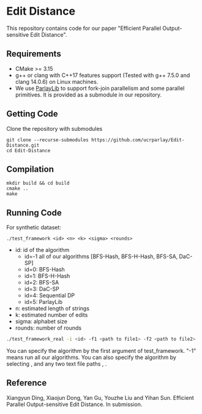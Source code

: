 # Edit Distance
This repository contains code for our paper "Efficient Parallel Output-sensitive Edit Distance".

Requirements
--------
+ CMake >= 3.15 
+ g++ or clang with C++17 features support (Tested with g++ 7.5.0 and clang 14.0.6) on Linux machines.
+ We use [ParlayLib](https://github.com/cmuparlay/parlaylib) to support fork-join parallelism and some parallel primitives. It is provided as a submodule in our repository. 

Getting Code
--------
Clone the repository with submodules
```
git clone --recurse-submodules https://github.com/ucrparlay/Edit-Distance.git
cd Edit-Distance
```
Compilation
--------
```
mkdir build && cd build
cmake ..
make
```

Running Code
--------
For synthetic dataset:
```
./test_framework <id> <n> <k> <sigma> <rounds>
```
+ id: id of the algorithm  
    + id=-1 all of our algorithms [BFS-Hash, BFS-H-Hash, BFS-SA, DaC-SP]
    + id=0: BFS-Hash
    + id=1: BFS-H-Hash
    + id=2: BFS-SA
    + id=3: DaC-SP
    + id=4: Sequential DP
    + id=5: ParlayLib
+ n: estimated length of strings  
+ k: estimated number of edits  
+ sigma: alphabet size  
+ rounds: number of rounds  

```bash
./test_framework_real -i <id> -f1 <path to file1> -f2 <path to file2>    # For real world data
```

You can specify the algorithm by the first argument of test_framework. "-1" means run all our algorithms. You can also specify the algorithm by selecting <algorithm id>, and any two text file paths <path to file1>, <path to file2>.

Reference
--------
Xiangyun Ding, Xiaojun Dong, Yan Gu, Youzhe Liu and Yihan Sun. Efficient Parallel Output-sensitive Edit Distance. In submission.
